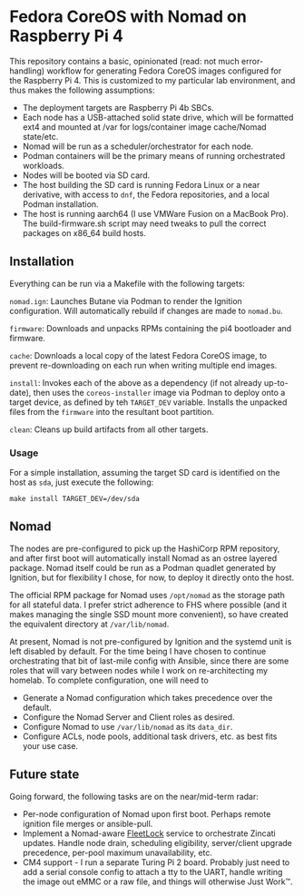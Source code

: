 # Fedora CoreOS with Nomad on Raspberry Pi 4

This repository contains a basic, opinionated (read: not much error-handling) workflow for generating Fedora CoreOS images configured for the Raspberry Pi 4. This is customized to my particular lab environment, and thus makes the following assumptions:

* The deployment targets are Raspberry Pi 4b SBCs.
* Each node has a USB-attached solid state drive, which will be formatted ext4 and mounted at /var for logs/container image cache/Nomad state/etc.
* Nomad will be run as a scheduler/orchestrator for each node.
* Podman containers will be the primary means of running orchestrated workloads.
* Nodes will be booted via SD card.
* The host building the SD card is running Fedora Linux or a near derivative, with access to `dnf`, the Fedora repositories, and a local Podman installation.
* The host is running aarch64 (I use VMWare Fusion on a MacBook Pro). The build-firmware.sh script may need tweaks to pull the correct packages on x86_64 build hosts.

## Installation

Everything can be run via a Makefile with the following targets:

`nomad.ign`: Launches Butane via Podman to render the Ignition configuration. Will automatically rebuild if changes are made to `nomad.bu`.

`firmware`: Downloads and unpacks RPMs containing the pi4 bootloader and firmware.

`cache`: Downloads a local copy of the latest Fedora CoreOS image, to prevent re-downloading on each run when writing multiple end images.

`install`: Invokes each of the above as a dependency (if not already up-to-date), then uses the `coreos-installer` image via Podman to deploy onto a target device, as defined by teh `TARGET_DEV` variable. Installs the unpacked files from the `firmware` into the resultant boot partition.

`clean`: Cleans up build artifacts from all other targets.

### Usage

For a simple installation, assuming the target SD card is identified on the host as `sda`, just execute the following:

```shell
make install TARGET_DEV=/dev/sda
```

## Nomad

The nodes are pre-configured to pick up the HashiCorp RPM repository, and after first boot will automatically install Nomad as an ostree layered package. Nomad itself could be run as a Podman quadlet generated by Ignition, but for flexibility I chose, for now, to deploy it directly onto the host.

The official RPM package for Nomad uses `/opt/nomad` as the storage path for all stateful data. I prefer strict adherence to FHS where possible (and it makes managing the single SSD mount more convenient), so have created the equivalent directory at `/var/lib/nomad`.

At present, Nomad is not pre-configured by Ignition and the systemd unit is left disabled by default. For the time being I have chosen to continue orchestrating that bit of last-mile config with Ansible, since there are some roles that will vary between nodes while I work on re-architecting my homelab. To complete configuration, one will need to

* Generate a Nomad configuration which takes precedence over the default.
* Configure the Nomad Server and Client roles as desired.
* Configure Nomad to use `/var/lib/nomad` as its `data_dir`.
* Configure ACLs, node pools, additional task drivers, etc. as best fits your use case.

## Future state

Going forward, the following tasks are on the near/mid-term radar:

* Per-node configuration of Nomad upon first boot. Perhaps remote ignition file merges or ansible-pull.
* Implement a Nomad-aware [FleetLock](https://coreos.github.io/zincati/development/fleetlock/protocol/) service to orchestrate Zincati updates. Handle node drain, scheduling eligibility, server/client upgrade precedence, per-pool maximum unavailability, etc.
* CM4 support - I run a separate Turing Pi 2 board. Probably just need to add a serial console config to attach a tty to the UART, handle writing the image out eMMC or a raw file, and things will otherwise Just Work™.

